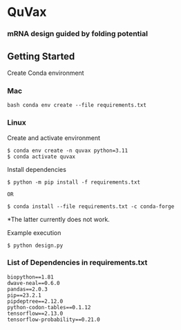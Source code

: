 # QuVax
### mRNA design guided by folding potential

## Getting Started

Create Conda environment

### Mac

```bash conda env create --file requirements.txt```

### Linux

Create and activate environment

```
$ conda env create -n quvax python=3.11
$ conda activate quvax
```

Install dependencies

```
$ python -m pip install -f requirements.txt

OR

$ conda install --file requirements.txt -c conda-forge
```

*The latter currently does not work.

Example execution

```$ python design.py```

### List of Dependencies in requirements.txt

```
biopython==1.81
dwave-neal==0.6.0
pandas==2.0.3
pip==23.2.1
pipdeptree==2.12.0
python-codon-tables==0.1.12
tensorflow==2.13.0
tensorflow-probability==0.21.0
```
